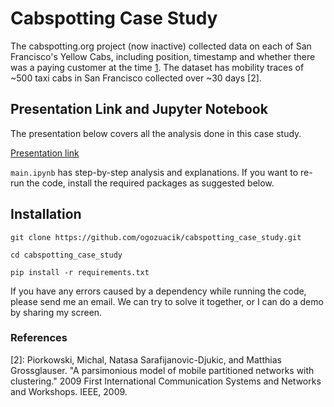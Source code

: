 # Cabspotting Case Study

The cabspotting.org project (now inactive) collected data on each of San Francisco's Yellow Cabs, including position, timestamp and whether there was a paying customer at the time [1]. The dataset has mobility traces of ~500 taxi cabs in San Francisco collected over ~30 days [2].

## Presentation Link and Jupyter Notebook

The presentation below covers all the analysis done in this case study.

[Presentation link](https://docs.google.com/presentation/d/1ucWZ_gNz0yxrNQjgntfNSsLhPYvXXTrQkToMVind-dY/edit?usp=sharing)

`main.ipynb` has step-by-step analysis and explanations. If you want to re-run the code, install the required packages as suggested below.

## Installation

`git clone https://github.com/ogozuacik/cabspotting_case_study.git`

`cd cabspotting_case_study`

`pip install -r requirements.txt`

If you have any errors caused by a dependency while running the code, please send me an email. We can try to solve it together, or I can do a demo by sharing my screen.

### References
[1]: http://www.lac.inpe.br/~rafael.santos/Docs/CAP394/Proj_Cabspotting.html
[2]: Piorkowski, Michal, Natasa Sarafijanovic-Djukic, and Matthias Grossglauser. "A parsimonious model of mobile partitioned networks with clustering." 2009 First International Communication Systems and Networks and Workshops. IEEE, 2009.
